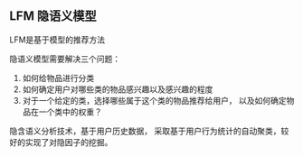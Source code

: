 ## LFM 隐语义模型
LFM是基于模型的推荐方法

隐语义模型需要解决三个问题： 

1. 如何给物品进行分类 
2. 如何确定用户对哪些类的物品感兴趣以及感兴趣的程度 
3. 对于一个给定的类，选择哪些属于这个类的物品推荐给用户，
以及如何确定物品在一个类中的权重？

隐含语义分析技术，基于用户历史数据，
采取基于用户行为统计的自动聚类，较好的实现了对隐因子的挖掘。